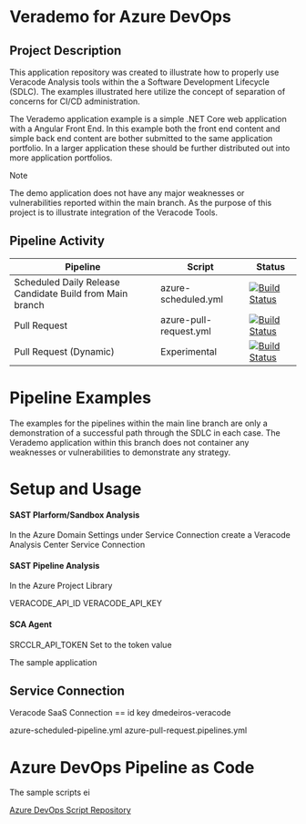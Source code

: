# Verademo for Azure DevOps

## Project Description

This application repository was created to illustrate how to properly use Veracode Analysis tools within the a Software Development Lifecycle (SDLC). The examples illustrated here utilize the concept of separation of concerns for CI/CD administration.

The Verademo application example is a simple .NET Core web application with a Angular Front End. In this example both the front end content and simple back end content are bother submitted to the same application portfolio. In a larger application these should be further distributed out into more application portfolios.

>[!NOTE]
>The demo application does not have any major weaknesses or vulnerabilities reported within the main branch. As the purpose of this project is to illustrate integration of the Veracode Tools.

## Pipeline Activity

Pipeline | Script | Status
------ | ------   |----
Scheduled Daily Release Candidate Build from Main branch| azure-scheduled.yml | [![Build Status](https://dev.azure.com/veracode-demonstration/verademo-azure/_apis/build/status/Scheduled%20Daily%20Release%20Candidate%20Build%20from%20Main?repoName=dmedeiros-veracode%2Fverademo-azure&branchName=main)](https://dev.azure.com/veracode-demonstration/verademo-azure/_build/latest?definitionId=16&repoName=dmedeiros-veracode%2Fverademo-azure&branchName=main)
Pull Request    | azure-pull-request.yml|   [![Build Status](https://dev.azure.com/veracode-demonstration/verademo-azure/_apis/build/status/Pull%20Request%20Pipeline?repoName=dmedeiros-veracode%2Fverademo-azure&branchName=main)](https://dev.azure.com/veracode-demonstration/verademo-azure/_build/latest?definitionId=18&repoName=dmedeiros-veracode%2Fverademo-azure&branchName=main)
Pull Request (Dynamic)    |  Experimental |   [![Build Status](https://dev.azure.com/veracode-demonstration/verademo-azure/_apis/build/status/Pull%20Request%20Pipeline?repoName=dmedeiros-veracode%2Fverademo-azure&branchName=development)](https://dev.azure.com/veracode-demonstration/verademo-azure/_build/latest?definitionId=18&repoName=dmedeiros-veracode%2Fverademo-azure&branchName=$(Build.SourceBranchName))

# Pipeline Examples

The examples for the pipelines within the main line branch are only a demonstration of a successful path through the SDLC in each case. The Verademo application within this branch does not container any weaknesses or vulnerabilities to demonstrate any strategy.

# Setup and Usage

#### SAST Plarform/Sandbox Analysis
In the Azure Domain Settings under Service Connection create a Veracode Analysis Center 
Service Connection


#### SAST Pipeline Analysis
In the Azure Project Library

VERACODE_API_ID
VERACODE_API_KEY




#### SCA Agent
SRCCLR_API_TOKEN Set to the token value

The sample application

## Service Connection

Veracode SaaS Connection == id key
dmedeiros-veracode

azure-scheduled-pipeline.yml
azure-pull-request.pipelines.yml

# Azure DevOps Pipeline as Code

The sample scripts ei

[Azure DevOps Script Repository](https://github.com/dmedeiros-veracode/devops-scripts-azure-devops.git)
